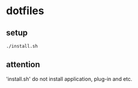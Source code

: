 # dotfiles

## setup

```sh
./install.sh
```

## attention

'install.sh' do not install application, plug-in and etc.
